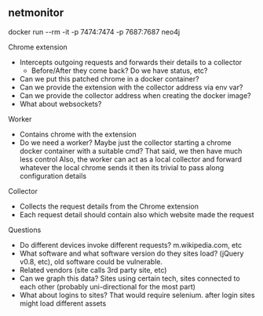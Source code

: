 netmonitor
---

docker run --rm -it -p 7474:7474 -p 7687:7687 neo4j

Chrome extension
  - Intercepts outgoing requests and forwards their details to a collector
    - Before/After they come back? Do we have status, etc?
  - Can we put this patched chrome in a docker container?
  - Can we provide the extension with the collector address via env var?
  - Can we provide the collector address when creating the docker image?
  - What about websockets?

Worker
  - Contains chrome with the extension
  - Do we need a worker? Maybe just the collector starting a chrome docker container with a suitable cmd?
    That said, we then have much less control
    Also, the worker can act as a local collector and forward whatever the local chrome sends it
    then its trivial to pass along configuration details

Collector
  - Collects the request details from the Chrome extension
  - Each request detail should contain also which website made the request

Questions
  - Do different devices invoke different requests? m.wikipedia.com, etc
  - What software and what software version do they sites load? (jQuery v0.8, etc), old software could be vulnerable.
  - Related vendors (site calls 3rd party site, etc)
  - Can we graph this data? Sites using certain tech, sites connected to each other (probably uni-directional for the most part)
  - What about logins to sites? That would require selenium. after login sites might load different assets
